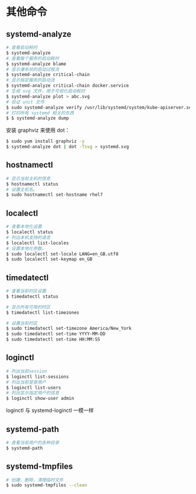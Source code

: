 # 其他命令



## systemd-analyze

```bash
# 查看启动耗时
$ systemd-analyze
# 查看每个服务的启动耗时
$ systemd-analyze blame
# 显示瀑布状的启动过程流
$ systemd-analyze critical-chain
# 显示指定服务的启动流
$ systemd-analyze critical-chain docker.service
# 生成 svg 文件，用于可视化启动耗时
$ systemd-analyze plot > abc.svg
# 验证 unit 文件
$ sudo systemd-analyze verify /usr/lib/systemd/system/kube-apiserver.service
# 打印所有 systemd 相关的东西
$ $ systemd-analyze dump
```

安装 graphviz 来使用 dot：

```bash
$ sudo yum install graphviz -y
$ systemd-analyze dot | dot -Tsvg > systemd.svg
```

## hostnamectl

```bash
# 显示当前主机的信息
$ hostnamectl status
# 设置主机名。
$ sudo hostnamectl set-hostname rhel7
```

## localectl

```bash
# 查看本地化设置
$ localectl status
# 列出本机支持的语言
$ localectl list-locales
# 设置本地化参数。
$ sudo localectl set-locale LANG=en_GB.utf8
$ sudo localectl set-keymap en_GB
```

## timedatectl

```bash
# 查看当前时区设置
$ timedatectl status

# 显示所有可用的时区
$ timedatectl list-timezones                                                                                   

# 设置当前时区
$ sudo timedatectl set-timezone America/New_York
$ sudo timedatectl set-time YYYY-MM-DD
$ sudo timedatectl set-time HH:MM:SS
```

## loginctl

```bash
# 列出当前session
$ loginctl list-sessions
# 列出当前登录用户
$ loginctl list-users
# 列出显示指定用户的信息
$ loginctl show-user admin
```

loginctl 与 systemd-loginctl 一模一样

##  systemd-path 

```bash
# 查看当前用户的各种目录
$ systemd-path
```

## systemd-tmpfiles

```bash
# 创建，删除，清理临时文件
$ sudo systemd-tmpfiles --clean
```











